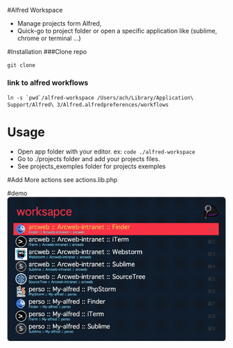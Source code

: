 
#Alfred Workspace
* Manage projects form Alfred,
* Quick-go to project folder or open a specific application like (sublime, chrome or terminal ...)

#Installation
###Clone repo
```
git clone 
```
### link to alfred workflows
```
ln -s `pwd`/alfred-workspace /Users/ach/Library/Application\ Support/Alfred\ 3/Alfred.alfredpreferences/workflows
```

# Usage
* Open app folder with your editor. ex: `code ./alfred-workspace`
* Go to ./projects folder and add your projects files.
* See projects_exemples folder for projects exemples

#Add More actions
see actions.lib.php

#demo
![](./demo.gif)


